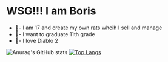 # WSG!!! I am Boris
- 🐛- I am 17 and create my own rats whcih I sell and manage
- 🦟- I want to graduate 11th grade
- 🦖- I love Diablo 2

![Anurag's GitHub stats](https://github-readme-stats.vercel.app/api?username=HoradricCube1&show_icons=true)
[![Top Langs](https://github-readme-stats.vercel.app/api/top-langs/?username=HoradricCube1&layout=compact)](https://github.com/anuraghazra/github-readme-stats)

